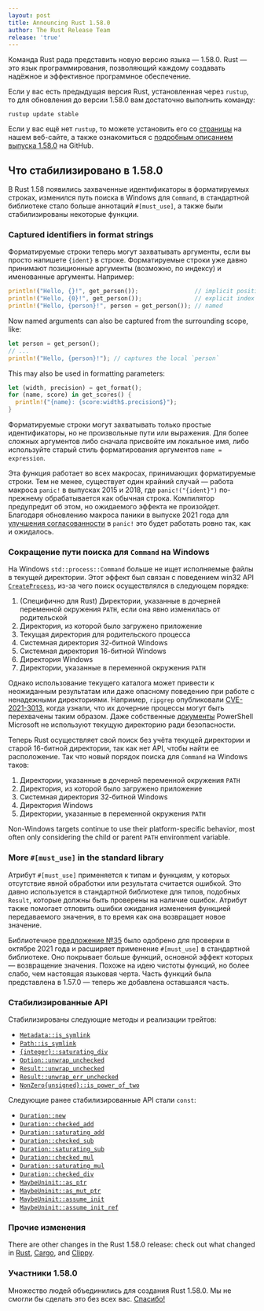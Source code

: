 ```yaml
---
layout: post
title: Announcing Rust 1.58.0
author: The Rust Release Team
release: 'true'
---
```


Команда Rust рада представить новую версию языка — 1.58.0. Rust — это язык программирования, позволяющий каждому создавать надёжное и эффективное программное обеспечение.

Если у вас есть предыдущая версия Rust, установленная через `rustup`, то для обновления до версии 1.58.0 вам достаточно выполнить команду:

```console
rustup update stable
```

Если у вас ещё нет `rustup`, то можете установить его со [страницы](https://www.rust-lang.org/install.html) на нашем веб-сайте, а также ознакомиться с [подробным описанием выпуска 1.58.0](https://github.com/rust-lang/rust/blob/master/RELEASES.md#version-1580-2022-01-13) на GitHub.

## Что стабилизировано в 1.58.0

В Rust 1.58 появились захваченные идентификаторы в форматируемых строках, изменился путь поиска в Windows для `Command`, в стандартной библиотеке стало больше аннотаций `#[must_use]`, а также были стабилизированы некоторые функции.

### Captured identifiers in format strings

Форматируемые строки теперь могут захватывать аргументы, если вы просто напишете `{ident}` в строке. Форматируемые строки уже давно принимают позиционные аргументы (возможно, по индексу) и именованные аргументы. Например:

```rust
println!("Hello, {}!", get_person());                // implicit position
println!("Hello, {0}!", get_person());               // explicit index
println!("Hello, {person}!", person = get_person()); // named
```

Now named arguments can also be captured from the surrounding scope, like:

```rust
let person = get_person();
// ...
println!("Hello, {person}!"); // captures the local `person`
```

This may also be used in formatting parameters:

```rust
let (width, precision) = get_format();
for (name, score) in get_scores() {
  println!("{name}: {score:width$.precision$}");
}
```

Форматируемые строки могут захватывать только простые идентификаторы, но не произвольные пути или выражения. Для более сложных аргументов либо сначала присвойте им локальное имя, либо используйте старый стиль форматирования аргументов `name = expression`.

Эта функция работает во всех макросах, принимающих форматируемые строки. Тем не менее, существует один крайний случай — работа макроса `panic!` в выпусках 2015 и 2018, где `panic!("{ident}")` по-прежнему обрабатывается как обычная строка. Компилятор предупредит об этом, но ожидаемого эффекта не произойдет. Благодаря обновлению макроса паники в выпуске 2021 года для [улучшения согласованности](https://doc.rust-lang.org/stable/edition-guide/rust-2021/panic-macro-consistency.html) в `panic!` это будет работать ровно так, как и ожидалось.

### Сокращение пути поиска для `Command` на Windows

На Windows `std::process::Command` больше не ищет исполняемые файлы в текущей директории. Этот эффект был связан с поведением win32 API [`CreateProcess`](https://docs.microsoft.com/en-us/windows/win32/api/processthreadsapi/nf-processthreadsapi-createprocessa), из-за чего поиск осуществлялся в следующем порядке:

1. (Специфично для Rust) Директории, указанные в дочерней переменной окружения `PATH`, если она явно изменилась от родительской
2. Директория, из которой было загружено приложение
3. Текущая директория для родительского процесса
4. Системная директория 32-битной Windows
5. Системная директория 16-битной Windows
6. Директория Windows
7. Директории, указанные в переменной окружения `PATH`

Однако использование текущего каталога может привести к неожиданным результатам или даже опасному поведению при работе с ненадежными директориями. Например, `ripgrep` опубликовали [CVE-2021-3013,](https://www.cve.org/CVERecord?id=CVE-2021-3013) когда узнали, что их дочерние процессы могут быть перехвачены таким образом. Даже собственные [документы](https://docs.microsoft.com/en-us/powershell/module/microsoft.powershell.core/about/about_command_precedence?view=powershell-7.2) PowerShell Microsoft не используют текущую директорию ради безопасности.

Теперь Rust осуществляет свой поиск без учёта текущей директории и старой 16-битной директории, так как нет API, чтобы найти ее расположение. Так что новый порядок поиска для `Command` на Windows таков:

1. Директории, указанные в дочерней переменной окружения `PATH`
2. Директория, из которой было загружено приложение
3. Системная директория 32-битной Windows
4. Директория Windows
5. Директории, указанные в переменной окружения `PATH`

Non-Windows targets continue to use their platform-specific behavior, most often only considering the child or parent `PATH` environment variable.

### More `#[must_use]` in the standard library

Атрибут `#[must_use]` применяется к типам и функциям, у которых отсутствие явной обработки или  результата считается ошибкой. Это давно используется в стандартной библиотеке для типов, подобных `Result`, которые должны быть проверены на наличие ошибок. Атрибут также помогает отловить ошибки ожидания изменения функцией передаваемого значения, в то время как она возвращает новое значение.

Библиотечное [предложение №35](https://github.com/rust-lang/libs-team/issues/35) было одобрено для проверки в октябре 2021 года и расширяет применение `#[must_use]` в стандартной библиотеке. Оно покрывает больше функций, основной эффект которых — возвращение значения. Похоже на идею чистоты функций, но более слабо, чем настоящая языковая черта. Часть функций была представлена в 1.57.0 — теперь же добавлена оставшаяся часть.

### Стабилизированные API

Стабилизированы следующие методы и реализации трейтов:

- [`Metadata::is_symlink`](https://doc.rust-lang.org/stable/std/fs/struct.Metadata.html#method.is_symlink)
- [`Path::is_symlink`](https://doc.rust-lang.org/stable/std/path/struct.Path.html#method.is_symlink)
- [`{integer}::saturating_div`](https://doc.rust-lang.org/stable/std/primitive.i8.html#method.saturating_div)
- [`Option::unwrap_unchecked`](https://doc.rust-lang.org/stable/std/option/enum.Option.html#method.unwrap_unchecked)
- [`Result::unwrap_unchecked`](https://doc.rust-lang.org/stable/std/result/enum.Result.html#method.unwrap_unchecked)
- [`Result::unwrap_err_unchecked`](https://doc.rust-lang.org/stable/std/result/enum.Result.html#method.unwrap_err_unchecked)
- [`NonZero{unsigned}::is_power_of_two`](https://doc.rust-lang.org/stable/std/num/struct.NonZeroU8.html#method.is_power_of_two)

Следующие ранее стабилизированные API стали `const`:

- [`Duration::new`](https://doc.rust-lang.org/stable/std/time/struct.Duration.html#method.new)
- [`Duration::checked_add`](https://doc.rust-lang.org/stable/std/time/struct.Duration.html#method.checked_add)
- [`Duration::saturating_add`](https://doc.rust-lang.org/stable/std/time/struct.Duration.html#method.saturating_add)
- [`Duration::checked_sub`](https://doc.rust-lang.org/stable/std/time/struct.Duration.html#method.checked_sub)
- [`Duration::saturating_sub`](https://doc.rust-lang.org/stable/std/time/struct.Duration.html#method.saturating_sub)
- [`Duration::checked_mul`](https://doc.rust-lang.org/stable/std/time/struct.Duration.html#method.checked_mul)
- [`Duration::saturating_mul`](https://doc.rust-lang.org/stable/std/time/struct.Duration.html#method.saturating_mul)
- [`Duration::checked_div`](https://doc.rust-lang.org/stable/std/time/struct.Duration.html#method.checked_div)
- [`MaybeUninit::as_ptr`](https://doc.rust-lang.org/stable/std/mem/union.MaybeUninit.html#method.as_ptr)
- [`MaybeUninit::as_mut_ptr`](https://doc.rust-lang.org/stable/std/mem/union.MaybeUninit.html#method.as_mut_ptr)
- [`MaybeUninit::assume_init`](https://doc.rust-lang.org/stable/std/mem/union.MaybeUninit.html#method.assume_init)
- [`MaybeUninit::assume_init_ref`](https://doc.rust-lang.org/stable/std/mem/union.MaybeUninit.html#method.assume_init_ref)

### Прочие изменения

There are other changes in the Rust 1.58.0 release: check out what changed in [Rust](https://github.com/rust-lang/rust/blob/master/RELEASES.md#version-1580-2022-01-13), [Cargo](https://github.com/rust-lang/cargo/blob/master/CHANGELOG.md#cargo-158-2022-01-13), and [Clippy](https://github.com/rust-lang/rust-clippy/blob/master/CHANGELOG.md#rust-158).

### Участники 1.58.0

Множество людей объединились для создания Rust 1.58.0. Мы не смогли бы сделать это без всех вас. [Спасибо!](https://thanks.rust-lang.org/rust/1.58.0/)
